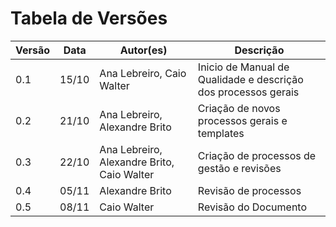 # **Tabela de Versões**

| Versão | Data | Autor(es) | Descrição |
|---|---|---|---|
| 0.1 | 15/10 | Ana Lebreiro, Caio Walter | Inicio de Manual de Qualidade e descrição dos processos gerais |
| 0.2 | 21/10 | Ana Lebreiro, Alexandre Brito | Criação de novos processos gerais e templates |
| 0.3 | 22/10 | Ana Lebreiro, Alexandre Brito, Caio Walter | Criação de processos de gestão e revisões |
| 0.4 | 05/11 | Alexandre Brito | Revisão de processos |
| 0.5 | 08/11 | Caio Walter | Revisão do Documento |
